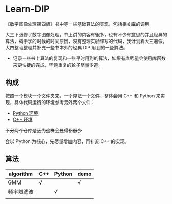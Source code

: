 # Learn-DIP

《数字图像处理第四版》书中等一些基础算法的实现，包括相关库的调用

大三下选修了数字图像处理，书上讲的内容有很多，也有不少有意思的并且经典的算法，碍于学的时候的时间原因，没有整理实验课写的代码，我计划着大三暑假，大四整理整理并补充一些书本外的经典 DIP 用到的一些算法。

- 记录一些书上算法的复现和一些平时用到的算法，如果有库尽量会使用库函数来更快捷的完成，毕竟重复的轮子尽量少造。

## 构成

按照一个模块一个文件夹来，一个算法一个文件，整体会用 C++ 和 Python 来实现，具体代码运行的环境参考另外两个文件：
- [Python 环境](./env_Python.md)
- [C++ 环境](./env_CXX.md)

~~不分两个仓库是因为这样会显得都很少~~

会以 Python 为核心，先尽量增加内容，再补充 C++ 的实现。

## 算法

|algorithm|C++|Python|demo|
|--|--|--|--|
|GMM|√||√|
|频率域滤波||√||
|||||